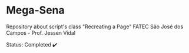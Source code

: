 # Mega-Sena

Repository about script's class "Recreating a Page"
FATEC São José dos Campos - Prof. Jessen Vidal

Status: Completed ✔️
